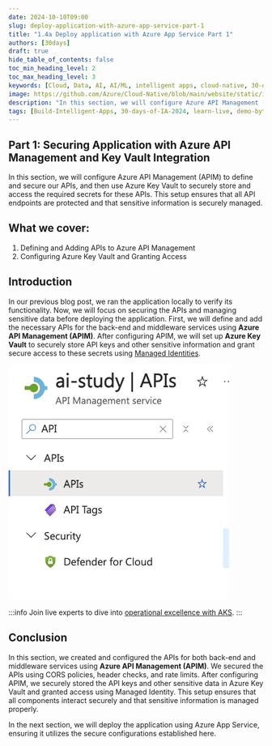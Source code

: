 ```yaml
---
date: 2024-10-10T09:00
slug: deploy-application-with-azure-app-service-part-1
title: "1.4a Deploy application with Azure App Service Part 1"
authors: [30days]
draft: true
hide_table_of_contents: false
toc_min_heading_level: 2
toc_max_heading_level: 3
keywords: [Cloud, Data, AI, AI/ML, intelligent apps, cloud-native, 30-days-2024, 30-days, enterprise apps, digital experiences, app modernization, serverless, ai apps]
image: https://github.com/Azure/Cloud-Native/blob/main/website/static/img/ogImage.png
description: "In this section, we will configure Azure API Management (APIM) to define and secure our APIs, and then use Azure Key Vault to securely store and access the required secrets for these APIs. This setup ensures that all API endpoints are protected and that sensitive information is securely managed." 
tags: [Build-Intelligent-Apps, 30-days-of-IA-2024, learn-live, demo-bytes, community-gallery, azure-kubernetes-service, azure-functions, azure-openai, azure-container-apps, azure-cosmos-db, github-copilot, github-codespaces, github-actions]
---
```


<head> 
  <meta property="og:url" content="https://azure.github.io/cloud-native/30-days-of-ia-2024/deploy-application-with-azure-app-service-part-1"/>
  <meta property="og:type" content="website"/>
  <meta property="og:title" content="**Build Intelligent Apps | AI Apps on Azure"/>
  <meta property="og:description" content="In this section, we will configure Azure API Management (APIM) to define and secure our APIs, and then use Azure Key Vault to securely store and access the required secrets for these APIs. This setup ensures that all API endpoints are protected and that sensitive information is securely managed."/>
  <meta property="og:image" content="https://github.com/Azure/Cloud-Native/blob/main/website/static/img/ogImage.png"/>
  <meta name="twitter:url" content="https://azure.github.io/Cloud-Native/30-days-of-ia-2024/deploy-application-with-azure-app-service-part-1" />
  <meta name="twitter:title" content="**Build Intelligent Apps | AI Apps on Azure" />
  <meta name="twitter:description" content="In this section, we will configure Azure API Management (APIM) to define and secure our APIs, and then use Azure Key Vault to securely store and access the required secrets for these APIs. This setup ensures that all API endpoints are protected and that sensitive information is securely managed." />
  <meta name="twitter:image" content="https://azure.github.io/Cloud-Native/img/ogImage.png" />
  <meta name="twitter:card" content="summary_large_image" />
  <meta name="twitter:creator" content="@devanshidiaries" />
  <link rel="canonical" href="https://azure.github.io/Cloud-Native/30-days-of-ia-2024/deploy-application-with-azure-app-service-part-1" />
</head>

<!-- End METADATA -->

## Part 1: Securing Application with Azure API Management and Key Vault Integration

In this section, we will configure Azure API Management (APIM) to define and secure our APIs, and then use Azure Key Vault to securely store and access the required secrets for these APIs. This setup ensures that all API endpoints are protected and that sensitive information is securely managed.

## What we cover:

1. Defining and Adding APIs to Azure API Management  
2. Configuring Azure Key Vault and Granting Access  

## Introduction

In our previous blog post, we ran the application locally to verify its functionality. Now, we will focus on securing the APIs and managing sensitive data before deploying the application. First, we will define and add the necessary APIs for the back-end and middleware services using **Azure API Management (APIM)**. After configuring APIM, we will set up **Azure Key Vault** to securely store API keys and other sensitive information and grant secure access to these secrets using [Managed Identities](https://learn.microsoft.com/azure/app-service/overview-managed-identity?tabs=portal%2Chttp?ocid=biafy25h1_30daysofia_webpage_azuremktg).


![a screenshot shows the navigation to the "APIs" section in Azure API Management](../../static/img/30-days-of-ia-2024/blogs/2024-10-10/1-4a-1.png)


:::info
Join live experts to dive into [operational excellence with AKS](https://aka.ms/learn-live/ep3?ocid=biafy25h1_30daysofia_webpage_azuremktg).
:::

## Conclusion 

In this section, we created and configured the APIs for both back-end and middleware services using **Azure API Management (APIM)**. We secured the APIs using CORS policies, header checks, and rate limits. After configuring APIM, we securely stored the API keys and other sensitive data in Azure Key Vault and granted access using Managed Identity. This setup ensures that all components interact securely and that sensitive information is managed properly.

In the next section, we will deploy the application using Azure App Service, ensuring it utilizes the secure configurations established here.

